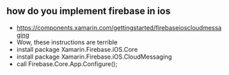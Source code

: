 ﻿## how do you implement firebase in ios
* https://components.xamarin.com/gettingstarted/firebaseioscloudmessaging
* Wow, these instructions are terrible
* install package Xamarin.Firebase.iOS.Core
* install package Xamarin.Firebase.iOS.CloudMessaging
* call Firebase.Core.App.Configure();